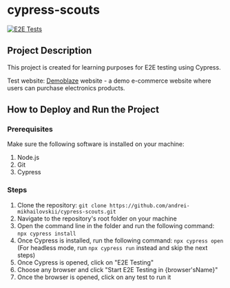 # cypress-scouts

[![E2E Tests](https://github.com/andrei-mikhailovskii/cypress-scouts/actions/workflows/ci.yaml/badge.svg)](https://github.com/andrei-mikhailovskii/cypress-scouts/actions/workflows/ci.yaml)

## Project Description

This project is created for learning purposes for E2E testing using Cypress.

Test website: [Demoblaze](https://www.demoblaze.com) website - a demo e-commerce website where users can purchase electronics products.

## How to Deploy and Run the Project

### Prerequisites
Make sure the following software is installed on your machine:
1. Node.js
2. Git
3. Cypress

### Steps
1. Clone the repository: `git clone https://github.com/andrei-mikhailovskii/cypress-scouts.git`
2. Navigate to the repository's root folder on your machine
3. Open the command line in the folder and run the following command: `npx cypress install`
4. Once Cypress is installed, run the following command: `npx cypress open` (For headless mode, run `npx cypress run` instead and skip the next steps)
5. Once Cypress is opened, click on "E2E Testing"
6. Choose any browser and click "Start E2E Testing in {browser'sName}"
7. Once the browser is opened, click on any test to run it
